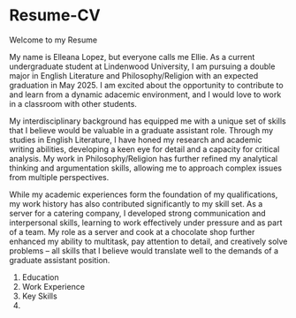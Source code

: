 # Resume-CV

Welcome to my Resume

My name is Elleana Lopez, but everyone calls me Ellie. As a current undergraduate student at Lindenwood University, I am pursuing a double major in English Literature and Philosophy/Religion with an expected graduation in May 2025. I am excited about the opportunity to contribute to and learn from a dynamic adacemic environment, and I would love to work in a classroom with other students.

My interdisciplinary background has equipped me with a unique set of skills that I believe would be valuable in a graduate assistant role. Through my studies in English Literature, I have honed my research and academic writing abilities, developing a keen eye for detail and a capacity for critical analysis. My work in Philosophy/Religion has further refined my analytical thinking and argumentation skills, allowing me to approach complex issues from multiple perspectives.

While my academic experiences form the foundation of my qualifications, my work history has also contributed significantly to my skill set. As a server for a catering company, I developed strong communication and interpersonal skills, learning to work effectively under pressure and as part of a team. My role as a server and cook at a chocolate shop further enhanced my ability to multitask, pay attention to detail, and creatively solve problems – all skills that I believe would translate well to the demands of a graduate assistant position.


1. Education
2. Work Experience
3. Key Skills
4. 
